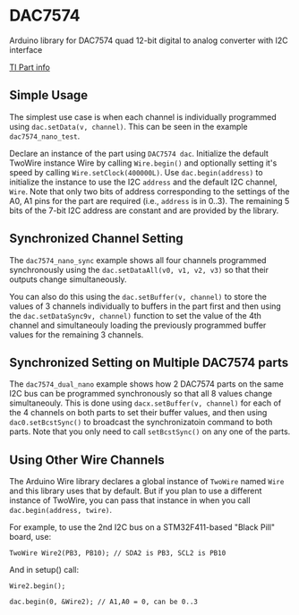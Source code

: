 # DAC7574
Arduino library for DAC7574 quad 12-bit digital to analog converter with I2C interface

[TI Part info](https://www.ti.com/product/DAC7574)

## Simple Usage
The simplest use case is when each channel is individually programmed using `dac.setData(v, channel)`.  This can be seen in the example `dac7574_nano_test`.

Declare an instance of the part using `DAC7574 dac`.
Initialize the default TwoWire instance Wire by calling `Wire.begin()` and optionally setting it's speed by calling `Wire.setClock(400000L)`.
Use `dac.begin(address)` to initialize the instance to use the I2C `address` and the default I2C channel, `Wire`. 
Note that only two bits of address corresponding to the settings of the A0, A1 pins for the part are required (i.e., `address` is in 0..3). The remaining 5 bits of the 7-bit I2C address are constant and are provided by the library.


## Synchronized Channel Setting
The `dac7574_nano_sync` example shows all four channels programmed synchronously using the `dac.setDataAll(v0, v1, v2, v3)` so that their outputs change simultaneously.

You can also do this using the `dac.setBuffer(v, channel)` to store the values of 3 channels individually to buffers in the part first and then using the `dac.setDataSync9v, channel)` function to set the value of the 4th channel and simultaneouly loading the previously programmed buffer values for the remaining 3 channels.

## Synchronized Setting on Multiple DAC7574 parts
The `dac7574_dual_nano` example shows how 2 DAC7574 parts on the same I2C bus can be programmed synchronously so that all 8 values change simultaneouly.
This is done using `dacx.setBuffer(v, channel)` for each of the 4 channels on both parts to set their buffer values, and then using `dac0.setBcstSync()` to broadcast the synchronizatoin command to both parts.  Note that you only need to call `setBcstSync()` on any one of the parts.

## Using Other Wire Channels
The Arduino Wire library declares a global instance of `TwoWire` named `Wire` and this library uses that by default.
But if you plan to use a different instance of TwoWire, you can pass that instance in when you call `dac.begin(address, twire)`.

For example, to use the 2nd I2C bus on a STM32F411-based "Black Pill" board, use:

`TwoWire Wire2(PB3, PB10); // SDA2 is PB3, SCL2 is PB10`

And in setup() call:

`Wire2.begin();`

`dac.begin(0, &Wire2); // A1,A0 = 0, can be 0..3`
